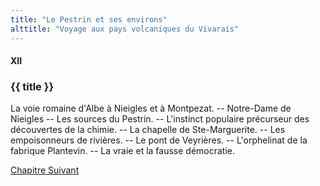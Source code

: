 ```yaml
---
title: "Le Pestrin et ses environs"
alttitle: "Voyage aux pays volcaniques du Vivarais"
---
```


#### XII

### {{ title }}

<div id="tltr">

La voie romaine d'Albe à Nieigles et à Montpezat. -- Notre-Dame de Nieigles --
Les sources du Pestrin. -- L'instinct populaire précurseur des découvertes de la
chimie. -- La chapelle de Ste-Marguerite. -- Les empoisonneurs de rivières. --
Le pont de Veyrières. -- L'orphelinat de la fabrique Plantevin. -- La vraie et
la fausse démocratie.

</div>

<div id="next">

[Chapitre Suivant](13.html)

</div>
